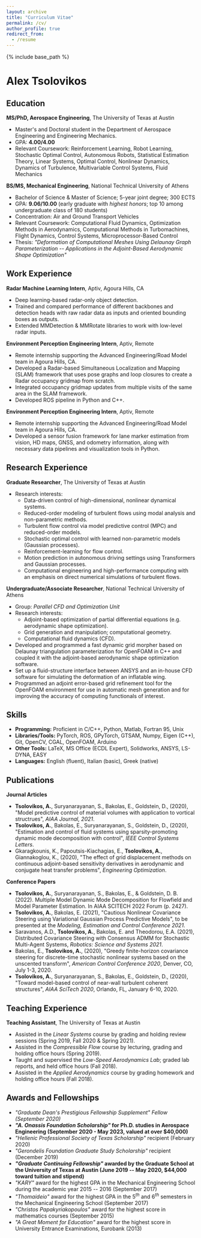 ```yaml
---
layout: archive
title: "Curriculum Vitae"
permalink: /cv/
author_profile: true
redirect_from:
  - /resume
---
```


{% include base_path %}

# Alex Tsolovikos

**Education**
------------------------------------------------------------------------

**MS/PhD, Aerospace Engineering**, The University of Texas at Austin

-   Master's and Doctoral student in the Department of Aerospace
    Engineering and Engineering Mechanics.
-   GPA: **4.00/4.00**
-   Relevant Coursework: Reinforcement Learning, Robot Learning,
    Stochastic Optimal Control, Autonomous Robots, Statistical
    Estimation Theory, Linear Systems, Optimal Control, Nonlinear
    Dynamics, Dynamics of Turbulence, Multivariable Control Systems,
    Fluid Mechanics

**BS/MS, Mechanical Engineering**, National Technical University of
Athens

-   Bachelor of Science & Master of Science; 5-year joint degree; 300
    ECTS
-   GPA: **9.06/10.00** (early graduate with *highest honors*; top 10
    among undergraduate class of 180 students)
-   Concentration: Air and Ground Transport Vehicles
-   Relevant Coursework: Computational Fluid Dynamics, Optimization
    Methods in Aerodynamics, Computational Methods in Turbomachines,
    Flight Dynamics, Control Systems, Microprocessor-Based Control
-   Thesis: *"Deformation of Computational Meshes Using Delaunay Graph
    Parameterization -- Applications in the Adjoint-Based Aerodynamic
    Shape Optimization"*


**Work Experience**
------------------------------------------------------------------------

**Radar Machine Learning Intern**, Aptiv, Agoura Hills, CA

-   Deep learning-based radar-only object detection.
-   Trained and compared performance of different backbones and
    detection heads with raw radar data as inputs and oriented bounding
    boxes as outputs.
-   Extended MMDetection & MMRotate libraries to work with low-level
    radar inputs.

**Environment Perception Engineering Intern**, Aptiv, Remote

-   Remote internship supporting the Advanced Engineering/Road Model
    team in Agoura Hills, CA.
-   Developed a Radar-based Simultaneous Localization and Mapping (SLAM)
    framework that uses pose graphs and loop closures to create a Radar
    occupancy gridmap from scratch.
-   Integrated occupancy gridmap updates from multiple visits of the
    same area in the SLAM framework.
-   Developed ROS pipeline in Python and C++.

**Environment Perception Engineering Intern**, Aptiv, Remote

-   Remote internship supporting the Advanced Engineering/Road Model
    team in Agoura Hills, CA.
-   Developed a sensor fusion framework for lane marker estimation from
    vision, HD maps, GNSS, and odometry information, along with
    necessary data pipelines and visualization tools in Python.


**Research Experience**
------------------------------------------------------------------------

**Graduate Researcher**, The University of Texas at Austin

-   Research interests:
    -   Data-driven control of high-dimensional, nonlinear dynamical
        systems.
    -   Reduced-order modeling of turbulent flows using modal analysis
        and non-parametric methods.
    -   Turbulent flow control via model predictive control (MPC) and
        reduced-order models.
    -   Stochastic optimal control with learned non-parametric models
        (Gaussian processes).
    -   Reinforcement-learning for flow control.
    -   Motion prediction in autonomous driving settings using
        Transformers and Gaussian processes.
    -   Computational engineering and high-performance computing with an
        emphasis on direct numerical simulations of turbulent flows.

**Undergraduate/Associate Researcher**, National Technical University of
Athens

-   Group: *Parallel CFD and Optimization Unit*
-   Research interests:
    -   Adjoint-based optimization of partial differential equations
        (e.g. aerodynamic shape optimization).
    -   Grid generation and manipulation; computational geometry.
    -   Computational fluid dynamics (CFD).
-   Developed and programmed a fast dynamic grid morpher based on
    Delaunay triangulation parameterization for OpenFOAM in C++ and
    coupled it with the adjoint-based aerodynamic shape optimization
    software.
-   Set up a fluid-structure interface between ANSYS and an in-house CFD
    software for simulating the deformation of an inflatable wing.
-   Programmed an adjoint error-based grid refinement tool for the
    OpenFOAM environment for use in automatic mesh generation and for
    improving the accuracy of computing functionals of interest.

**Skills**
------------------------------------------------------------------------
<!--
|  |   |
| :---                   |    :----   |
|  **Programming:**      | Proficient in C/C++, Python, Matlab, Fortran 95, Unix |
|  **Libraries/Tools:**  | PyTorch, ROS, GPyTorch, GTSAM, Numpy, Eigen (C++), Git, OpenCV, CGAL, OpenFOAM, Arduino |
|  **Other Tools:**      | LaTeX, MS Office (ECDL Expert), Solidworks, ANSYS, LS-DYNA, EASY |
|  **Languages:**        | English (fluent), Italian (basic), Greek (native) |
|  |   |
-->

- **Programming:** Proficient in C/C++, Python, Matlab, Fortran 95, Unix
- **Libraries/Tools:**  PyTorch, ROS, GPyTorch, GTSAM, Numpy, Eigen (C++), Git, OpenCV, CGAL, OpenFOAM, Arduino
- **Other Tools:**      LaTeX, MS Office (ECDL Expert), Solidworks, ANSYS, LS-DYNA, EASY
- **Languages:**        English (fluent), Italian (basic), Greek (native)


**Publications**
------------------------------------------------------------------------

**Journal Articles**

-   **Tsolovikos, A.**, Suryanarayanan, S., Bakolas, E., Goldstein, D.,
    (2020), "Model predictive control of material volumes with
    application to vortical structrues", *AIAA Journal, 2021*.
-   **Tsolovikos, A.**, Bakolas, E., Suryanarayanan, S., Goldstein, D.,
    (2020), "Estimation and control of fluid systems using
    sparsity-promoting dynamic mode decomposition with control", *IEEE
    Control Systems Letters*.
-   Gkaragkounis, K., Papoutsis-Kiachagias, E., **Tsolovikos, A.**,
    Giannakoglou, K., (2020), "The effect of grid displacement methods
    on continuous adjoint-based sensitivity derivatives in aerodynamic
    and conjugate heat transfer problems", *Engineering Optimization*.

**Conference Papers**

-   **Tsolovikos, A.**, Suryanarayanan, S., Bakolas, E., &
    Goldstein, D. B. (2022). Multiple Model Dynamic Mode Decomposition
    for Flowfield and Model Parameter Estimation. In AIAA SCITECH 2022
    Forum (p. 2427).
-   **Tsolovikos, A.**, Bakolas, E. (2021), "Cautious Nonlinear
    Covariance Steering using Variational Gaussian Process Predictive
    Models", to be presented at the *Modeling, Estimation and Control
    Conference 2021*.
-   Saravanos, A.D., **Tsolovikos, A.**, Bakolas, E. and Theodorou, E.A.
    (2021), Distributed Covariance Steering with Consensus ADMM for
    Stochastic Multi-Agent Systems, *Robotics: Science and Systems
    2021*.
-   Bakolas, E., **Tsolovikos, A.**, (2020), "Greedy finite-horizon
    covariance steering for discrete-time stochastic nonlinear systems
    based on the unscented transform", *American Control Conference
    2020*, Denver, CO, July 1-3, 2020.
-   **Tsolovikos, A.**, Suryanarayanan, S., Bakolas, E., Goldstein, D.,
    (2020), "Toward model-based control of near-wall turbulent coherent
    structures", *AIAA SciTech 2020*, Orlando, FL, January 6-10, 2020.


**Teaching Experience**
------------------------------------------------------------------------

**Teaching Assistant**, The University of Texas at Austin

-   Assisted in the *Linear Systems* course by grading and holding
    review sessions (Spring 2019, Fall 2020 & Spring 2021).
-   Assisted in the *Compressible Flow* course by lecturing, grading and
    holding office hours (Spring 2019).
-   Taught and supervised the *Low-Speed Aerodynamics Lab*; graded lab
    reports, and held office hours (Fall 2018).
-   Assisted in the *Applied Aerodynamics* course by grading homework
    and holding office hours (Fall 2018).

**Awards and Fellowships**
------------------------------------------------------------------------

-   *"Graduate Dean's Prestigious Fellowship Supplement" Fellow
    (September 2020)*
-   ***"A. Onassis Foundation Scholarship"* for Ph.D. studies in
    Aerospace Engineering (September 2020 - May 2023, valued at over
    \$40,000)**
-   *"Hellenic Professional Society of Texas Scholarship"* recipient
    (February 2020)
-   *"Gerondelis Foundation Graduate Study Scholarship"* recipient
    (December 2019)
-   ***"Graduate Continuing Fellowship"* awarded by the Graduate School
    at the University of Texas at Austin (June 2019 -- May 2020,
    \$44,000 toward tuition and stipend)**
-   *"KARY"* award for the highest GPA in the Mechanical Engineering
    School during the academic year 2015 -- 2016 (September 2017)
-   *"Thomaideio"* award for the highest GPA in the $5^{th}$ and
    $6^{th}$ semesters in the Mechanical Engineering School (September
    2017)
-   *"Christos Papakyriakopoulos"* award for the highest score in
    mathematics courses (September 2015)
-   *"A Great Moment for Education"* award for the highest score in
    University Entrance Examinations, Eurobank (2013)
